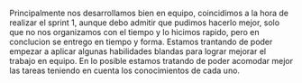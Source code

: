 Principalmente nos desarrollamos bien en equipo, coincidimos a la hora de realizar el sprint 1, aunque debo admitir que pudimos hacerlo mejor, solo que no nos organizamos con el tiempo y lo hicimos rapido, pero en conclucion se entrego en tiempo y forma.
Estamos trantando de poder empezar a aplicar algunas habilidades blandas para lograr mejorar el trabajo en equipo.
En lo posible estamos tratando de poder acomodar mejor las tareas teniendo en cuenta los conocimientos de cada uno.
